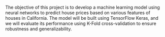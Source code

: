 The objective of this project is to develop a machine learning model using neural networks to predict house prices based on various features of houses in California. The model will be built using TensorFlow Keras, and we will evaluate its performance using K-Fold cross-validation to ensure robustness and generalizability.
